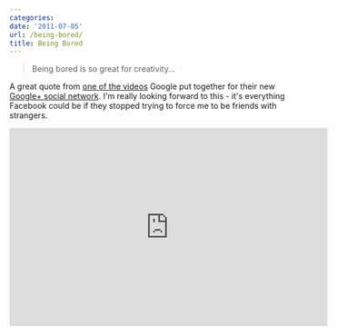 ```yaml
---
categories:
date: '2011-07-05'
url: /being-bored/
title: Being Bored
---
```


<blockquote>Being bored is so great for creativity...</blockquote>

A great quote from <a href="https://www.youtube.com/watch?v=Tku1vJeuzH4">one of the videos</a> Google put together for their new <a href="http://plus.google.com/">Google+ social network</a>. I'm really looking forward to this - it's everything Facebook could be if they stopped trying to force me to be friends with strangers.

<div class="fluid-vids"><iframe class="alignc" width="560" height="349" src="https://www.youtube.com/embed/Tku1vJeuzH4" frameborder="0" allowfullscreen></iframe></div>